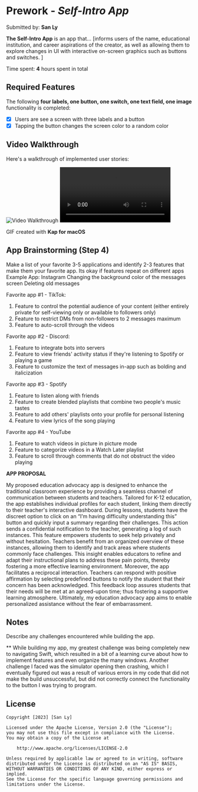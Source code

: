 # Prework - *Self-Intro App*

Submitted by: **San Ly**

**The Self-Intro App** is an app that... [informs users of the name, educational institution, and career aspirations of the creator, as well as allowing them to explore changes in UI with interactive on-screen graphics such as buttons and switches. ] 

Time spent: **4** hours spent in total

## Required Features

The following **four labels, one button, one switch, one text field, one image** functionality is completed:

- [X] Users are see a screen with three labels and a button
- [X] Tapping the button changes the screen color to a random color
 
## Video Walkthrough

Here's a walkthrough of implemented user stories:

<img src='https://imgur.com/a/SKdLaMO' title='Video Walkthrough' width='' alt='Video Walkthrough' />

<video controls width="" title="Video Walkthrough">
    <source src="https://imgur.com/a/SKdLaMO" type="video/mp4">
    Your browser does not support the video tag.
</video>


<!-- Replace this with whatever GIF tool you used! -->
GIF created with **Kap for macOS**
<!-- Recommended tools:
[Kap](https://getkap.co/) for macOS
[ScreenToGif](https://www.screentogif.com/) for Windows
[peek](https://github.com/phw/peek) for Linux. -->

## App Brainstorming (Step 4)
Make a list of your favorite 3-5 applications and identify 2-3 features that make them your favorite app. Its okay if features repeat on different apps
Example App: Instagram
Changing the background color of the messages screen
Deleting old messages

Favorite app #1 - TikTok:
1. Feature to control the potential audience of your content (either entirely private for self-viewing only or available to followers only)
2. Feature to restrict DMs from non-followers to 2 messages maximum
3. Feature to auto-scroll through the videos

Favorite app #2 - Discord:
1. Feature to integrate bots into servers
2. Feature to view friends' activity status if they're listening to Spotify or playing a game
3. Feature to customize the text of messages in-app such as bolding and italicization 

Favorite app #3 - Spotify
1. Feature to listen along with friends
2. Feature to create blended playlists that combine two people's music tastes
3. Feature to add others' playlists onto your profile for personal listening
4. Feature to view lyrics of the song playing

Favorite app #4 - YouTube
1. Feature to watch videos in picture in picture mode
2. Feature to categorize videos in a Watch Later playlist
3. Feature to scroll through comments that do not obstruct the video playing 

**APP PROPOSAL**

My proposed education advocacy app is designed to enhance the traditional classroom experience by providing a seamless channel of communication between students and teachers. Tailored for K-12 education, the app establishes individual profiles for each student, linking them directly to their teacher's interactive dashboard. During lessons, students have the discreet option to click on an “I’m having difficulty understanding this” button and quickly input a summary regarding their challenges. This action sends a confidential notification to the teacher, generating a log of such instances. This feature empowers students to seek help privately and without hesitation. Teachers benefit from an organized overview of these instances, allowing them to identify and track areas where students commonly face challenges. This insight enables educators to refine and adapt their instructional plans to address these pain points, thereby fostering a more effective learning environment. Moreover, the app facilitates a reciprocal interaction. Teachers can respond with positive affirmation by selecting predefined buttons to notify the student that their concern has been acknowledged. This feedback loop assures students that their needs will be met at an agreed-upon time; thus fostering a supportive learning atmosphere. Ultimately, my education advocacy app aims to enable personalized assistance without the fear of embarrassment.


## Notes

Describe any challenges encountered while building the app.

** While building my app, my greatest challenge was being completely new to navigating Swift, which resulted in a bit of a learning curve about how to implement features and even organize the many windows. Another challenge I faced was the simulator opening then crashing, which I eventually figured out was a result of various errors in my code that did not make the build unsuccessful, but did not correctly connect the functionality to the button I was trying to program.

## License

    Copyright [2023] [San Ly]

    Licensed under the Apache License, Version 2.0 (the "License");
    you may not use this file except in compliance with the License.
    You may obtain a copy of the License at

        http://www.apache.org/licenses/LICENSE-2.0

    Unless required by applicable law or agreed to in writing, software
    distributed under the License is distributed on an "AS IS" BASIS,
    WITHOUT WARRANTIES OR CONDITIONS OF ANY KIND, either express or implied.
    See the License for the specific language governing permissions and
    limitations under the License.
